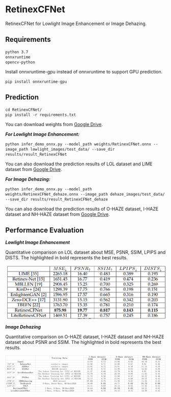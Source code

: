 # RetinexCFNet

RetinexCFNet for Lowlight Image Enhancement or Image Dehazing.

## Requirements

```shell
python 3.7
onnxruntime
opencv-python
```

Install onnxruntime-gpu instead of onnxruntime to support GPU prediction.

```
pip install onnxruntime-gpu
```

## Prediction

```
cd RetinexCFNet/
pip install -r requirements.txt
```
You can download weights from [Google Drive](https://drive.google.com/file/d/1VJR9YebFpUpEdUzk4tLodwGBK5wPLF8w/view?usp=sharing).

***For Lowlight Image Enhancement:***

```
python infer_demo_onnx.py --model_path weights/RetinexCFNet.onnx --image_path lowlight_images/test_data/ --save_dir results/result_RetinexCFNet
```

You can also download the prediction results of LOL dataset and LIME dataset from [Google Drive](https://drive.google.com/drive/folders/1bcAglKl1HAsv1BZzbSqH_AP86qcYrNwU?usp=sharing).

***For Image Dehazing:***

```
python infer_demo_onnx.py --model_path weights/RetinexCFNet_dehaze.onnx --image_path dehaze_images/test_data/ --save_dir results/result_RetinexCFNet_dehaze
```

You can also download the prediction results of O-HAZE dataset, I-HAZE dataset and NH-HAZE dataset from [Google Drive](https://drive.google.com/drive/folders/1bcAglKl1HAsv1BZzbSqH_AP86qcYrNwU?usp=sharing).

## Performance Evaluation

***Lowlight Image Enhancement***

Quantitative comparison on LOL dataset about MSE, PSNR, SSIM, LPIPS and DISTS. The highlighted in bold represents the best results.

![image-20220618232530140](docs/LOL_results.png)

***Image Dehazing***

Quantitative comparison on O-HAZE dataset, I-HAZE dataset and NH-HAZE dataset about PSNR and SSIM. The highlighted in bold represents the best results.

![image-20220618233706718](docs/DEHAZE_results.png)
